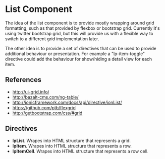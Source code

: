 # List Component

The idea of the list component is to provide mostly wrapping around grid formatting, such as
that provided by flexbox or bootstrap grid. Currently it's using twitter bootstrap grid, but
this will provide us with a flexible way to switch to a different grid implementation later.

The other idea is to provide a set of directives that can be used to provide additional behaviour
or presentation. For example a "lp-item-toggle" directive could add the behaviour for
show/hiding a detail view for each item.

## References

* http://ui-grid.info/
* http://bazalt-cms.com/ng-table/
* http://ionicframework.com/docs/api/directive/ionList/
* https://github.com/ptb/flexgrid
* http://getbootstrap.com/css/#grid

## Directives

- **lpList**. Wrapes into HTML structure that represents a grid.
- **lpItem**. Wrapes into HTML structure that represents a row.
- **lpItemCell**. Wrapes into HTML structure that represents a row cell.
